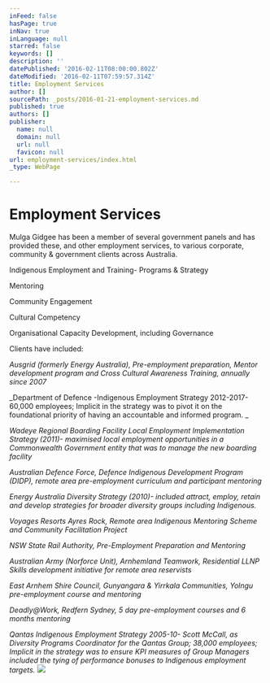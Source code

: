 ```yaml
---
inFeed: false
hasPage: true
inNav: true
inLanguage: null
starred: false
keywords: []
description: ''
datePublished: '2016-02-11T08:00:00.802Z'
dateModified: '2016-02-11T07:59:57.314Z'
title: Employment Services
author: []
sourcePath: _posts/2016-01-21-employment-services.md
published: true
authors: []
publisher:
  name: null
  domain: null
  url: null
  favicon: null
url: employment-services/index.html
_type: WebPage

---
```

# Employment Services

Mulga Gidgee has been a member of several
government panels and has provided these, and other employment services, to
various corporate, community & government clients across Australia.

Indigenous
Employment and Training- Programs & Strategy

Mentoring

Community
Engagement

Cultural
Competency

Organisational
Capacity Development, including Governance

Clients have included:

_Ausgrid (formerly Energy Australia),
Pre-employment preparation, Mentor development program and Cross Cultural
Awareness Training, annually since 2007_

_Department of Defence -Indigenous
Employment Strategy 2012-2017- 60,000 employees; Implicit in the strategy was
to pivot it on the foundational priority of having an accountable and informed
program. _

_Wadeye Regional Boarding Facility Local
Employment Implementation Strategy (2011)- maximised local employment
opportunities in a Commonwealth Government entity that was to manage the new
boarding facility_

_Australian Defence Force, Defence
Indigenous Development Program (DIDP), remote area pre-employment curriculum
and participant mentoring_

_Energy Australia Diversity Strategy (2010)-
included attract, employ, retain and develop strategies for broader diversity
groups including Indigenous._

_Voyages Resorts Ayres Rock, Remote area Indigenous
Mentoring Scheme and Community Facilitation Project_

_NSW State Rail Authority, Pre-Employment
Preparation and Mentoring_

_Australian Army (Norforce Unit), Arnhemland
Teamwork, Residential LLNP Skills development initiative for remote area
reservists_

_East Arnhem Shire Council, Gunyangara &
Yirrkala Communities, Yolngu pre-employment course and mentoring_

_Deadly@Work, Redfern Sydney, 5 day
pre-employment courses and 6 months mentoring_

_Qantas Indigenous Employment Strategy
2005-10- Scott McCall, as Diversity Programs Coordinator for the Qantas Group;
38,000 employees; Implicit in the strategy was to ensure KPI measures of Group
Managers included the tying of performance bonuses to Indigenous employment
targets._
![](https://s3-us-west-2.amazonaws.com/the-grid-img/p/e7c4b8fdf4ff21a7fad3a9635e1a7c604472db35.jpg)